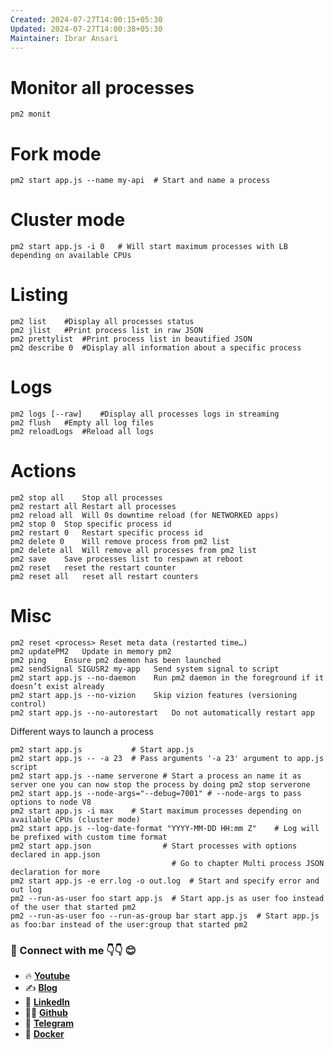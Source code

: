 ```yaml
---
Created: 2024-07-27T14:00:15+05:30
Updated: 2024-07-27T14:00:38+05:30
Maintainer: Ibrar Ansari
---
```

# Monitor all processes
```
pm2 monit
```
# Fork mode
```
pm2 start app.js --name my-api	# Start and name a process
```
# Cluster mode
```
pm2 start app.js -i 0	# Will start maximum processes with LB depending on available CPUs
```
# Listing
```
pm2 list	#Display all processes status
pm2 jlist	#Print process list in raw JSON
pm2 prettylist	#Print process list in beautified JSON
pm2 describe 0	#Display all information about a specific process
```
# Logs
```
pm2 logs [--raw]	#Display all processes logs in streaming
pm2 flush	#Empty all log files
pm2 reloadLogs	#Reload all logs
```
# Actions
```
pm2 stop all	Stop all processes
pm2 restart all	Restart all processes
pm2 reload all	Will 0s downtime reload (for NETWORKED apps)
pm2 stop 0	Stop specific process id
pm2 restart 0	Restart specific process id
pm2 delete 0	Will remove process from pm2 list
pm2 delete all	Will remove all processes from pm2 list
pm2 save	Save processes list to respawn at reboot
pm2 reset	reset the restart counter
pm2 reset all	reset all restart counters
```
# Misc
```
pm2 reset <process>	Reset meta data (restarted time…)
pm2 updatePM2	Update in memory pm2
pm2 ping	Ensure pm2 daemon has been launched
pm2 sendSignal SIGUSR2 my-app	Send system signal to script
pm2 start app.js --no-daemon	Run pm2 daemon in the foreground if it doesn’t exist already
pm2 start app.js --no-vizion	Skip vizion features (versioning control)
pm2 start app.js --no-autorestart	Do not automatically restart app
```
Different ways to launch a process
```
pm2 start app.js           # Start app.js
pm2 start app.js -- -a 23  # Pass arguments '-a 23' argument to app.js script
pm2 start app.js --name serverone # Start a process an name it as server one you can now stop the process by doing pm2 stop serverone
pm2 start app.js --node-args="--debug=7001" # --node-args to pass options to node V8
pm2 start app.js -i max    # Start maximum processes depending on available CPUs (cluster mode)
pm2 start app.js --log-date-format "YYYY-MM-DD HH:mm Z"    # Log will be prefixed with custom time format
pm2 start app.json                # Start processes with options declared in app.json
                                    # Go to chapter Multi process JSON declaration for more
pm2 start app.js -e err.log -o out.log  # Start and specify error and out log
pm2 --run-as-user foo start app.js  # Start app.js as user foo instead of the user that started pm2
pm2 --run-as-user foo --run-as-group bar start app.js  # Start app.js as foo:bar instead of the user:group that started pm2
```

### 💼 Connect with me 👇👇 😊

- 🔥 [**Youtube**](https://www.youtube.com/@DevOpsinAction?sub_confirmation=1)
- ✍ [**Blog**](https://ibraransari.blogspot.com/)
- 💼 [**LinkedIn**](https://www.linkedin.com/in/ansariibrar/)
- 👨‍💻 [**Github**](https://github.com/meibraransari?tab=repositories)
- 💬 [**Telegram**](https://t.me/DevOpsinActionTelegram)
- 🐳 [**Docker**](https://hub.docker.com/u/ibraransaridocker)
